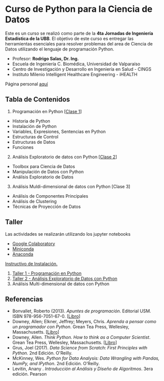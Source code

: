 # Curso de Python para la Ciencia de Datos

Este es un curso se realizó como parte de la **4ta Jornadas de Ingeniería Estadística de la UBB**. El objetivo de este curso es entregar las herramientas esenciales para resolver problemas del area de Ciencia de Datos utilizando el lenguaje de programación Python.

- Profesor: **Rodrigo Salas, Dr. Ing.**
- Escuela de Ingeniería C. Biomédica, Universidad de Valparaíso
- Centro de Investigación y Desarrollo en Ingeniería en Salud - CINGS
- Instituto Milenio Intelligent Healthcare Engineering - iHEALTH

Página personal [aquí](https://sites.google.com/uv.cl/rodrigo-salas)


## Tabla de Contenidos

1. Programación en Python [[Clase 1](UBB2022-Clase_1-ProgramacionPython.pdf)]
  - Historia de Python
  - Instalación de Python
  - Variables, Expresiones, Sentencias en Python
  - Estructuras de Control
  - Estructuras de Datos
  - Funciones
2. Análisis Exploratorio de datos con Python [[Clase 2](UBB2022-Clase_2-AnalisisExploratorioDatos.pdf)]
  - Toolbox para Ciencia de Datos
  - Manipulación de Datos con Python
  - Análisis Exploratorio de Datos
3. Análisis Muldi-dimensional de datos con Python [Clase 3]
  - Análisis de Componentes Principales
  - Análisis de Clustering
  - Técnicas de Proyección de Datos

## Taller

Las actividades se realizarán utilizando los jupyter notebooks

- [Google Colaboratory](https://colab.research.google.com)
- [Miniconda](https://docs.conda.io/en/latest/miniconda.html)
- [Anaconda](https://www.anaconda.com/products/individual)

[Instructivo de Instalación.](SW-requerido-Python_DataScience.pdf)

1. [Taller 1 - Programación en Python](https://colab.research.google.com/drive/1eh7SLkZ2lFf1RqlVl9AHWs709d9Gwe47?usp=sharing)
2. [Taller 2 - Análisis Exploratorio de Datos con Python](https://colab.research.google.com/drive/1823WZNP3WPCZdRgWBPRt0NVOn0ERx3yn?usp=sharing)
3. Análisis Multi-dimensional de datos con Python

## Referencias

- Bonvallet, Roberto (2013). *Apuntes de programación*. Editorial USM. ISBN 978-956-7051-67-0. [[Libro](http://progra.usm.cl/Archivos/certamenes/Libro_prograRB.pdf)]
- Downey, Allen; Elkner, Jeffrey; Meyers, Chris. *Aprenda a pensar como un programador con Python*. Grean Tea Press, Wellesley, Massachusetts. [[Libro](https://argentinaenpython.com/quiero-aprender-python/aprenda-a-pensar-como-un-programador-con-python.pdf)]
- Downey, Allen. *Think Python. How to think as a Computer Scientist*. Grean Tea Press, Wellesley, Massachusetts. [[Libro](https://greenteapress.com/wp/think-python-2e/)]
- Grus, Joel (2017). *Data Science from Scratch: First Principles with Python.* 2nd Edición. O'Reilly. 
- McKinney, Wes. *Python for Data Analysis: Data Wrangling with Pandas, NumPy, and IPython*. 2nd Edición. O'Reilly.
- Levitin, Anany . *Introducción al Análisis y Diseño de Algoritmos*. 3era edición. Pearson
